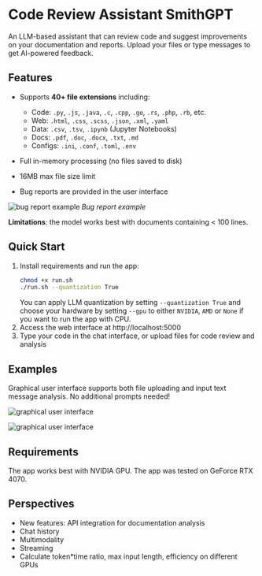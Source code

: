 # Code Review Assistant SmithGPT

An LLM-based assistant that can review code and suggest improvements on your documentation and reports. Upload your files or type messages to get AI-powered feedback.

## Features

- Supports **40+ file extensions** including:
  - Code: `.py`, `.js`, `.java`, `.c`, `.cpp`, `.go`, `.rs`, `.php`, `.rb`, etc.
  - Web: `.html`, `.css`, `.scss`, `.json`, `.xml`, `.yaml`
  - Data: `.csv`, `.tsv`, `.ipynb` (Jupyter Notebooks)
  - Docs: `.pdf`, `.doc`, `.docx`, `.txt`, `.md`
  - Configs: `.ini`, `.conf`, `.toml`, `.env`

- Full in-memory processing (no files saved to disk)
- 16MB max file size limit
- Bug reports are provided in the user interface

![bug report example](https://github.com/user-attachments/assets/43eb12ca-2e64-4218-a24a-fef376365ffe)
*Bug report example*

**Limitations**: the model works best with documents containing < 100 lines.

## Quick Start

1. Install requirements and run the app:
   ```bash
   chmod +x run.sh
   ./run.sh --quantization True
   ```
   You can apply LLM quantization by setting `--quantization True` and choose your hardware by setting `--gpu` to either `NVIDIA`, `AMD` or `None` if you want to run the app with CPU.
2. Access the web interface at http://localhost:5000
3. Type your code in the chat interface, or upload files for code review and analysis

## Examples

Graphical user interface supports both file uploading and input text message analysis. No additional prompts needed! 

![graphical user interface](https://github.com/user-attachments/assets/b07939bf-650d-4e92-9078-2851fa022176)

![graphical user interface](https://github.com/user-attachments/assets/4dce4f6a-7145-40c3-bd9d-b821d13aeada)

## Requirements  

The app works best with NVIDIA GPU. The app was tested on GeForce RTX 4070.

## Perspectives 

- New features: API integration for documentation analysis
- Chat history
- Multimodality
- Streaming
- Calculate token*time ratio, max input length, efficiency on different GPUs

